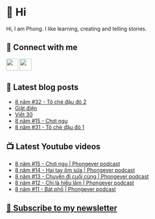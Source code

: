 # 👋 Hi

Hi, I am Phong. I like learning, creating and telling stories.

## 🔗 Connect with me
[<img height="32" width="32" src="https://cdn.jsdelivr.net/npm/simple-icons@v3/icons/youtube.svg" />](https://www.youtube.com/channel/UCXykqt3V2-9bYXKWZRcH0rA)
[<img height="32" width="32" src="https://cdn.jsdelivr.net/npm/simple-icons@v3/icons/instagram.svg" />](https://www.instagram.com/phongever)

## 📝 Latest blog posts

<!-- BLOG-POST-LIST:START -->
- [8 năm #32 - Tô chè đậu đỏ 2](https://phongever.substack.com/p/8-nam-32-to-che-au-o-2)
- [Giật điện](https://phongever.substack.com/p/giat-ien)
- [Viết 30](https://phongever.substack.com/p/viet-30)
- [8 năm #15 - Chơi ngu](https://phongever.substack.com/p/8-nam-15-choi-ngu)
- [8 năm #31 - Tô chè đậu đỏ 1](https://phongever.substack.com/p/8-nam-31-to-che-au-o-1)
<!-- BLOG-POST-LIST:END -->

## 📺 Latest Youtube videos

<!-- YOUTUBE-VIDEO-LIST:START -->
- [8 năm #15 - Chơi ngu | Phongever podcast](https://www.youtube.com/watch?v=33shyg34H-w)
- [8 năm #14 - Hai tay ôm sứa | Phongever podcast](https://www.youtube.com/watch?v=0fyS3UBhvrk)
- [8 năm #13 - Chuyến đi cuối cùng | Phongever podcast](https://www.youtube.com/watch?v=DqSbTltlYIg)
- [8 năm #12 - Chỉ là hiểu lầm | Phongever podcast](https://www.youtube.com/watch?v=MuRZRO49Z_M)
- [8 năm #11 - Bát phố | Phongever podcast](https://www.youtube.com/watch?v=CPQrWup88tU)
<!-- YOUTUBE-VIDEO-LIST:END -->

## [💌 Subscribe to my newsletter](https://phongever.substack.com/)
